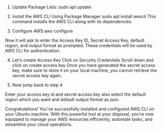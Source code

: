 1. Update Package Lists:
      sudo apt update

2. Install the AWS CLI Using Package Manager
       sudo apt install awscli
   This command installs the AWS CLI along with its dependencies.

3. Configure AWS
      aws configure

Now it will ask to enter the Access Key ID, Secret Access Key, default region, and output format as prompted. These credentials will be used by AWS CLI for authentication.

4. Let's create Access Key
      Click on Security Credentials
      Scroll down and click on create access key
      Once you have generated the secret access key, make sure to store it on your local machine, you cannot retrieve the secret access key again.

5. Now jump back to step 4

Enter your access key id and secret access key also select the default region which you want and default output format as json.

Congratulations! You've successfully installed and configured AWS CLI on your Ubuntu machine. With this powerful tool at your disposal, you're now equipped to manage your AWS resources efficiently, automate tasks, and streamline your cloud operations.
